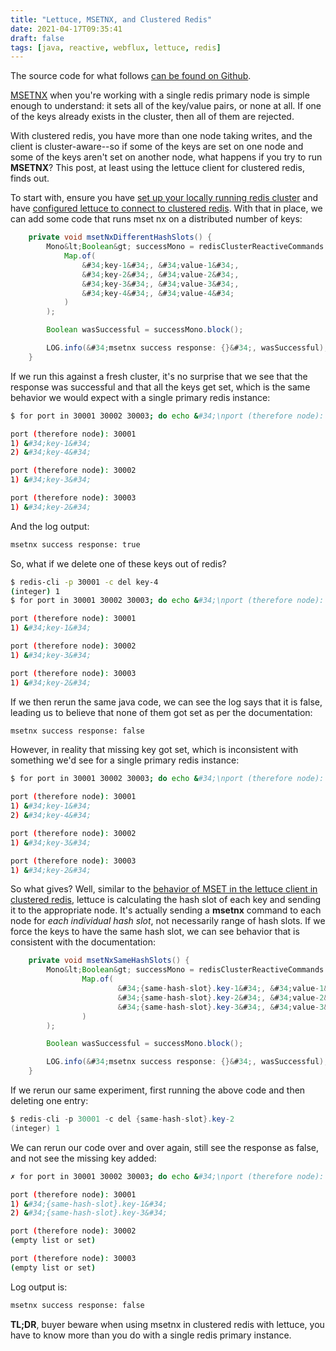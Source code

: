 ```yaml
---
title: "Lettuce, MSETNX, and Clustered Redis"
date: 2021-04-17T09:35:41
draft: false
tags: [java, reactive, webflux, lettuce, redis]
---
```


The source code for what follows [can be found on Github](https://github.com/nfisher23/reactive-programming-webflux).

[MSETNX](https://redis.io/commands/msetnx) when you&#39;re working with a single redis primary node is simple enough to understand: it sets all of the key/value pairs, or none at all. If one of the keys already exists in the cluster, then all of them are rejected.

With clustered redis, you have more than one node taking writes, and the client is cluster-aware--so if some of the keys are set on one node and some of the keys aren&#39;t set on another node, what happens if you try to run **MSETNX**? This post, at least using the lettuce client for clustered redis, finds out.

To start with, ensure you have [set up your locally running redis cluster](https://nickolasfisher.com/blog/Bootstrap-a-Local-Sharded-Redis-Cluster-in-Five-Minutes) and have [configured lettuce to connect to clustered redis](https://nickolasfisher.com/blog/Configuring-LettuceWebflux-to-work-with-Clustered-Redis). With that in place, we can add some code that runs mset nx on a distributed number of keys:

```java
    private void msetNxDifferentHashSlots() {
        Mono&lt;Boolean&gt; successMono = redisClusterReactiveCommands.msetnx(
            Map.of(
                &#34;key-1&#34;, &#34;value-1&#34;,
                &#34;key-2&#34;, &#34;value-2&#34;,
                &#34;key-3&#34;, &#34;value-3&#34;,
                &#34;key-4&#34;, &#34;value-4&#34;
            )
        );

        Boolean wasSuccessful = successMono.block();

        LOG.info(&#34;msetnx success response: {}&#34;, wasSuccessful);
    }

```

If we run this against a fresh cluster, it&#39;s no surprise that we see that the response was successful and that all the keys get set, which is the same behavior we would expect with a single primary redis instance:

```bash
$ for port in 30001 30002 30003; do echo &#34;\nport (therefore node): $port&#34;; redis-cli -p $port -c keys &#39;*&#39;; done

port (therefore node): 30001
1) &#34;key-1&#34;
2) &#34;key-4&#34;

port (therefore node): 30002
1) &#34;key-3&#34;

port (therefore node): 30003
1) &#34;key-2&#34;

```

And the log output:

```bash
msetnx success response: true

```

So, what if we delete one of these keys out of redis?

```bash
$ redis-cli -p 30001 -c del key-4
(integer) 1
$ for port in 30001 30002 30003; do echo &#34;\nport (therefore node): $port&#34;; redis-cli -p $port -c keys &#39;*&#39;; done

port (therefore node): 30001
1) &#34;key-1&#34;

port (therefore node): 30002
1) &#34;key-3&#34;

port (therefore node): 30003
1) &#34;key-2&#34;

```

If we then rerun the same java code, we can see the log says that it is false, leading us to believe that none of them got set as per the documentation:

```bash
msetnx success response: false

```

However, in reality that missing key got set, which is inconsistent with something we&#39;d see for a single primary redis instance:

```bash
$ for port in 30001 30002 30003; do echo &#34;\nport (therefore node): $port&#34;; redis-cli -p $port -c keys &#39;*&#39;; done

port (therefore node): 30001
1) &#34;key-1&#34;
2) &#34;key-4&#34;

port (therefore node): 30002
1) &#34;key-3&#34;

port (therefore node): 30003
1) &#34;key-2&#34;

```

So what gives? Well, similar to the [behavior of MSET in the lettuce client in clustered redis](https://nickolasfisher.com/blog/Breaking-down-Lettuce-MSET-Commands-in-Clustered-Redis), lettuce is calculating the hash slot of each key and sending it to the appropriate node. It&#39;s actually sending a **msetnx** command to each node for _each individual hash slot_, not necessarily range of hash slots. If we force the keys to have the same hash slot, we can see behavior that is consistent with the documentation:

```java
    private void msetNxSameHashSlots() {
        Mono&lt;Boolean&gt; successMono = redisClusterReactiveCommands.msetnx(
                Map.of(
                        &#34;{same-hash-slot}.key-1&#34;, &#34;value-1&#34;,
                        &#34;{same-hash-slot}.key-2&#34;, &#34;value-2&#34;,
                        &#34;{same-hash-slot}.key-3&#34;, &#34;value-3&#34;
                )
        );

        Boolean wasSuccessful = successMono.block();

        LOG.info(&#34;msetnx success response: {}&#34;, wasSuccessful);
    }

```

If we rerun our same experiment, first running the above code and then deleting one entry:

```java
$ redis-cli -p 30001 -c del {same-hash-slot}.key-2
(integer) 1

```

We can rerun our code over and over again, still see the response as false, and not see the missing key added:

```bash
✗ for port in 30001 30002 30003; do echo &#34;\nport (therefore node): $port&#34;; redis-cli -p $port -c keys &#39;*&#39;; done

port (therefore node): 30001
1) &#34;{same-hash-slot}.key-1&#34;
2) &#34;{same-hash-slot}.key-3&#34;

port (therefore node): 30002
(empty list or set)

port (therefore node): 30003
(empty list or set)

```

Log output is:

```bash
msetnx success response: false

```

**TL;DR**, buyer beware when using msetnx in clustered redis with lettuce, you have to know more than you do with a single redis primary instance.
